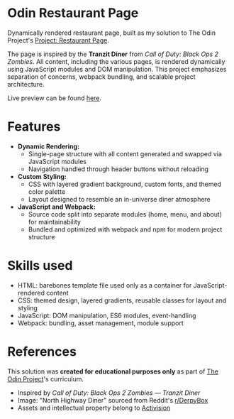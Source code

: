 # Odin Restaurant Page

Dynamically rendered restaurant page, built as my solution to The Odin Project's [Project: Restaurant Page](https://www.theodinproject.com/lessons/node-path-javascript-restaurant-page).

The page is inspired by the **Tranzit Diner** from _Call of Duty: Black Ops 2 Zombies_. All content, including the various pages, is rendered dynamically using JavaScript modules and DOM manipulation. This project emphasizes separation of concerns, webpack bundling, and scalable project architecture.

Live preview can be found [here](https://ryleyboofa.github.io/odin-restaurant-page/).

# Features

-   **Dynamic Rendering:**
    -   Single-page structure with all content generated and swapped via JavaScript modules
    -   Navigation handled through header buttons without reloading
-   **Custom Styling:**
    -   CSS with layered gradient background, custom fonts, and themed color palette
    -   Layout designed to resemble an in-universe diner atmosphere
-   **JavaScript and Webpack:**
    -   Source code split into separate modules (home, menu, and about) for maintainability
    -   Bundled and optimized with webpack and npm for modern project structure

# Skills used

-   HTML: barebones template file used only as a container for JavaScript-rendered content
-   CSS: themed design, layered gradients, reusable classes for layout and styling
-   JavaScript: DOM manipulation, ES6 modules, event-handling
-   Webpack: bundling, asset management, module support

# References

This solution was **created for educational purposes only** as part of [The Odin Project](https://www.theodinproject.com/)'s curriculum.

-   Inspired by _Call of Duty: Black Ops 2 Zombies — Tranzit Diner_
-   Image: "North Highway Diner" sourced from Reddit's [r/DerpyBox](https://www.reddit.com/r/CODZombies/comments/1hmc6md/so_now_that_we_have_bo2_early_origins_dlc_5_maps/)
-   Assets and intellectual property belong to [Activision](https://www.activision.com/au/en)
